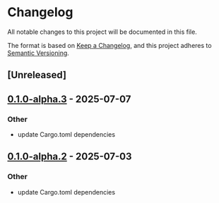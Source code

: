 # Changelog

All notable changes to this project will be documented in this file.

The format is based on [Keep a Changelog](https://keepachangelog.com/en/1.0.0/),
and this project adheres to [Semantic Versioning](https://semver.org/spec/v2.0.0.html).

## [Unreleased]

## [0.1.0-alpha.3](https://github.com/tangle-network/blueprint/compare/blueprint-qos-v0.1.0-alpha.2...blueprint-qos-v0.1.0-alpha.3) - 2025-07-07

### Other

- update Cargo.toml dependencies

## [0.1.0-alpha.2](https://github.com/tangle-network/blueprint/compare/blueprint-qos-v0.1.0-alpha.1...blueprint-qos-v0.1.0-alpha.2) - 2025-07-03

### Other

- update Cargo.toml dependencies
